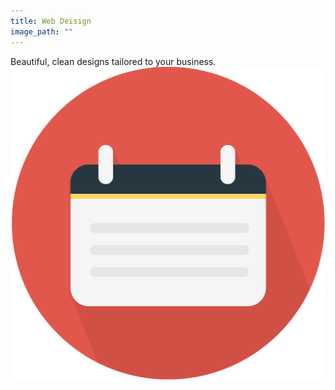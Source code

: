 ```yaml
---
title: Web Deisign
image_path: ""
---
```


Beautiful, clean designs tailored to your business.![](/uploads/versions/calendar_512px---x----516-512x---.png)
